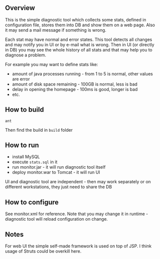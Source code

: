 Overview
-----------

This is the simple diagnostic tool which collects some stats, defined in configuration file,
stores them into DB and show them on a web page. Also it may send a mail message if something is wrong.

Each stat may have normal and error states. This tool detects all changes and may notify you in UI or by e-mail
what is wrong. Then in UI (or directly in DB) you may see the whole history of all stats and that may help you
to diagnose a problem.

For example you may want to define stats like:

* amount of java processes running - from 1 to 5 is normal, other values are error
* amount of disk space remaining - 100GB is normal, less is bad
* delay in opening the homepage - 100ms is good, longer is bad
* etc.

How to build
-------------------
``ant``

Then find the build in ``build`` folder

How to run
-------------------
* install MySQL
* execute ``stats.sql`` in it
* run monitor.jar - it will run diagnostic tool itself
* deploy monitor.war to Tomcat - it will run UI

UI and diagnostic tool are independent - then may work separately or on different workstations, they just need to share
the DB

How to configure
-------------------
See monitor.xml for reference. Note that you may change it in runtime - diagnostic tool will reload configuration on change.


Notes
------------------
For web UI the simple self-made framework is used on top of JSP. I think usage of Struts could be overkill here.